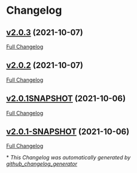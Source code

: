 # Changelog

## [v2.0.3](https://github.com/nasa-pds-engineering-node/exemplar/tree/v2.0.3) (2021-10-07)

[Full Changelog](https://github.com/nasa-pds-engineering-node/exemplar/compare/v2.0.2...v2.0.3)

## [v2.0.2](https://github.com/nasa-pds-engineering-node/exemplar/tree/v2.0.2) (2021-10-07)

[Full Changelog](https://github.com/nasa-pds-engineering-node/exemplar/compare/v2.0.1SNAPSHOT...v2.0.2)

## [v2.0.1SNAPSHOT](https://github.com/nasa-pds-engineering-node/exemplar/tree/v2.0.1SNAPSHOT) (2021-10-06)

[Full Changelog](https://github.com/nasa-pds-engineering-node/exemplar/compare/v2.0.1-SNAPSHOT...v2.0.1SNAPSHOT)

## [v2.0.1-SNAPSHOT](https://github.com/nasa-pds-engineering-node/exemplar/tree/v2.0.1-SNAPSHOT) (2021-10-06)

[Full Changelog](https://github.com/nasa-pds-engineering-node/exemplar/compare/689c2d349b3b58168763c0878db5d14d5650b9f7...v2.0.1-SNAPSHOT)



\* *This Changelog was automatically generated by [github_changelog_generator](https://github.com/github-changelog-generator/github-changelog-generator)*
